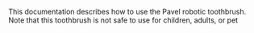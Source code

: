 This documentation describes how to use the Pavel robotic
toothbrush.
Note that this toothbrush is not safe to use for children,
adults, or pet
